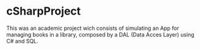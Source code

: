 # cSharpProject

This was an academic project wich consists of simulating an App for managing books in a library, composed by a DAL (Data Acces Layer) using C# and SQL.
